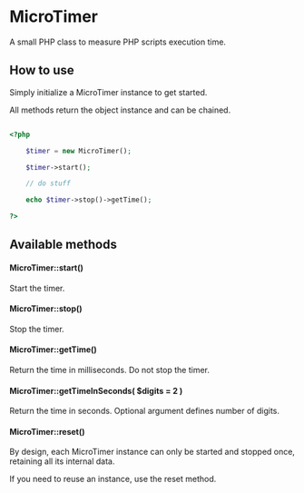 # MicroTimer

A small PHP class to measure PHP scripts execution time.

## How to use

Simply initialize a MicroTimer instance to get started.

All methods return the object instance and can be chained.

```php

<?php

    $timer = new MicroTimer();

    $timer->start();

    // do stuff

    echo $timer->stop()->getTime();

?>

```

## Available methods

#### MicroTimer::start()

Start the timer.

#### MicroTimer::stop()

Stop the timer.

#### MicroTimer::getTime()

Return the time in milliseconds. Do not stop the timer.

#### MicroTimer::getTimeInSeconds( $digits = 2 )

Return the time in seconds. Optional argument defines number of digits.

#### MicroTimer::reset()

By design, each MicroTimer instance can only be started and stopped once, retaining all its internal data.

If you need to reuse an instance, use the reset method.